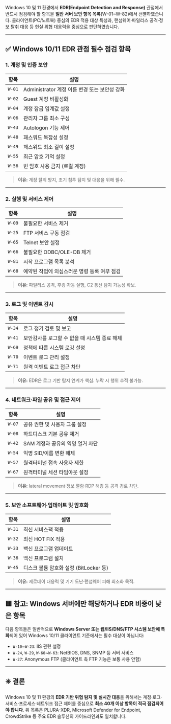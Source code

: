 Windows 10 및 11 환경에서 **EDR(Endpoint Detection and Response)** 관점에서 반드시 점검해야 할 항목을 **일반 서버 보안 항목 목록**(W-01\~W-82)에서 선별하였습니다. 클라이언트(PC/노트북) 중심의 EDR 적용 대상 특성과, 랜섬웨어·파일리스 공격·정보 탈취 대응 등 현실 위협 대응력을 중심으로 판단하였습니다.

---

## ✅ Windows 10/11 EDR 관점 필수 점검 항목

### 1. **계정 및 인증 보안**

| 항목     | 설명                               |
| ------ | -------------------------------- |
| `W-01` | Administrator 계정 이름 변경 또는 보안성 강화 |
| `W-02` | Guest 계정 비활성화                    |
| `W-04` | 계정 잠금 임계값 설정                     |
| `W-06` | 관리자 그룹 최소 구성                     |
| `W-43` | Autologon 기능 제어                  |
| `W-48` | 패스워드 복잡성 설정                      |
| `W-49` | 패스워드 최소 길이 설정                    |
| `W-55` | 최근 암호 기억 설정                      |
| `W-56` | 빈 암호 사용 금지 (로컬 계정)               |

> **이유:** 계정 탈취 방지, 초기 침투 탐지 및 대응을 위해 필수.

---

### 2. **실행 및 서비스 제어**

| 항목     | 설명                        |
| ------ | ------------------------- |
| `W-09` | 불필요한 서비스 제거               |
| `W-25` | FTP 서비스 구동 점검             |
| `W-65` | Telnet 보안 설정              |
| `W-66` | 불필요한 ODBC/OLE-DB 제거       |
| `W-81` | 시작 프로그램 목록 분석             |
| `W-68` | 예약된 작업에 의심스러운 명령 등록 여부 점검 |

> **이유:** 파일리스 공격, 후킹·자동 실행, C2 통신 탐지 가능성 확보.

---

### 3. **로그 및 이벤트 감시**

| 항목     | 설명                         |
| ------ | -------------------------- |
| `W-34` | 로그 정기 검토 및 보고              |
| `W-41` | 보안감사를 로그할 수 없을 때 시스템 종료 해제 |
| `W-69` | 정책에 따른 시스템 로깅 설정           |
| `W-70` | 이벤트 로그 관리 설정               |
| `W-71` | 원격 이벤트 로그 접근 차단            |

> **이유:** EDR은 로그 기반 탐지 연계가 핵심. 누락 시 행위 추적 불가능.

---

### 4. **네트워크·파일 공유 및 접근 제어**

| 항목     | 설명                   |
| ------ | -------------------- |
| `W-07` | 공유 권한 및 사용자 그룹 설정    |
| `W-08` | 하드디스크 기본 공유 제거       |
| `W-42` | SAM 계정과 공유의 익명 열거 차단 |
| `W-54` | 익명 SID/이름 변환 해제      |
| `W-57` | 원격터미널 접속 사용자 제한      |
| `W-67` | 원격터미널 세션 타임아웃 설정     |

> **이유:** lateral movement·정보 열람·RDP 해킹 등 공격 경로 차단.

---

### 5. **보안 소프트웨어·업데이트 및 암호화**

| 항목     | 설명                          |
| ------ | --------------------------- |
| `W-31` | 최신 서비스팩 적용                  |
| `W-32` | 최신 HOT FIX 적용               |
| `W-33` | 백신 프로그램 업데이트                |
| `W-36` | 백신 프로그램 설치                  |
| `W-45` | 디스크 볼륨 암호화 설정 (BitLocker 등) |

> **이유:** 제로데이 대응력 및 기기 도난·랜섬웨어 피해 최소화 목적.

---

## 🟨 참고: Windows 서버에만 해당하거나 EDR 비중이 낮은 항목

다음 항목들은 일반적으로 **Windows Server 또는 웹/IIS/DNS/FTP 시스템 보안에 특화**되어 있어 Windows 10/11 클라이언트 기준에서는 필수 대상이 아닙니다:

* `W-10`\~`W-23`: IIS 관련 설정
* `W-24`, `W-29`, `W-60`\~`W-63`: NetBIOS, DNS, SNMP 등 서버 서비스
* `W-27`: Anonymous FTP (클라이언트 측 FTP 기능은 보통 사용 안함)

---

## ✳️ 결론

Windows 10 및 11 환경의 **EDR 기반 위협 탐지 및 실시간 대응**을 위해서는 계정·로그·서비스·프로세스·네트워크 접근 제어를 중심으로 **최소 40개 이상 항목이 적극 점검되어야 합니다**. 위 목록은 PLURA-XDR, Microsoft Defender for Endpoint, CrowdStrike 등 주요 EDR 솔루션의 가이드라인과도 일치합니다.
